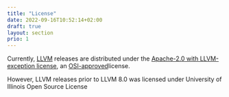 ```yaml
---
title: "License"
date: 2022-09-16T10:52:14+02:00
draft: true
layout: section
prio: 1
---
```


Currently, [LLVM](https://llvm.org) releases are distributed under the
[Apache-2.0 with LLVM-exception license](https://raw.githubusercontent.com/llvm/llvm-project/main/llvm/LICENSE.TXT),
an [OSI-approved](https://opensource.org/licenses/Apache-2.0)license.

However, LLVM releases prior to LLVM 8.0 was licensed under University of Illinois Open Source License
